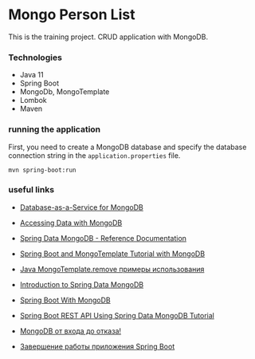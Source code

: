 # Mongo Person List

This is the training project. CRUD application with MongoDB.

### Technologies
* Java 11
* Spring Boot
* MongoDb, MongoTemplate
* Lombok
* Maven

### running the application
First, you need to create a MongoDB database 
and specify the database connection string in the `application.properties` file.
```
mvn spring-boot:run
```

### useful links

* [Database-as-a-Service for MongoDB](https://mlab.com/)


* [Accessing Data with MongoDB](https://spring.io/guides/gs/accessing-data-mongodb/)
* [Spring Data MongoDB - Reference Documentation](https://docs.spring.io/spring-data/mongodb/docs/current/reference/html/#reference)


* [Spring Boot and MongoTemplate Tutorial with MongoDB](https://www.appsdeveloperblog.com/spring-boot-and-mongotemplate-tutorial-with-mongodb/)
* [Java MongoTemplate.remove примеры использования](https://java.hotexamples.com/ru/examples/org.springframework.data.mongodb.core/MongoTemplate/remove/java-mongotemplate-remove-method-examples.html)
* [Introduction to Spring Data MongoDB](https://www.baeldung.com/spring-data-mongodb-tutorial)
* [Spring Boot With MongoDB](https://www.javadevjournal.com/spring-boot/spring-boot-with-mongodb/)
* [Spring Boot REST API Using Spring Data MongoDB Tutorial](https://javatodev.com/spring-boot-mongodb-crud-api/)
* [MongoDB от входа до отказа!](https://russianblogs.com/article/1813223555/) 


* [Завершение работы приложения Spring Boot](https://javascopes.com/spring-boot-shutdown-10d0950d/)